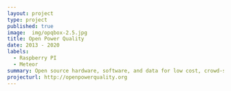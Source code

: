 ```yaml
---
layout: project
type: project
published: true
image:  img/opqbox-2.5.jpg
title: Open Power Quality
date: 2013 - 2020
labels:
  - Raspberry PI
  - Meteor
summary: Open source hardware, software, and data for low cost, crowd-sourced power quality monitoring, storage, and analysis.
projecturl: http://openpowerquality.org
---
```

